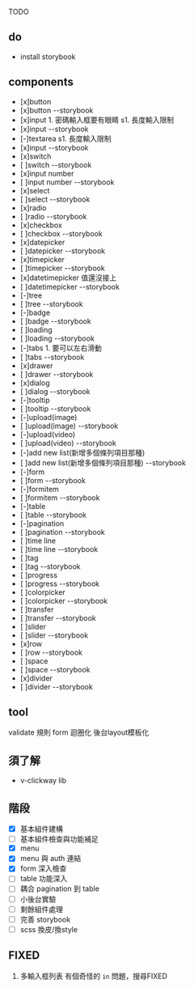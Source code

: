 TODO

## do

- install storybook

## components

- [x]button
- [x]button --storybook
- [x]input 1. 密碼輸入框要有眼睛 s1. 長度輸入限制
- [x]input --storybook
- [-]textarea  s1. 長度輸入限制
- [x]input --storybook
- [x]switch
- [ ]switch --storybook
- [x]input number
- [ ]input number --storybook
- [x]select
- [ ]select --storybook
- [x]radio 
- [ ]radio --storybook
- [x]checkbox 
- [ ]checkbox  --storybook
- [x]datepicker  
- [ ]datepicker --storybook
- [x]timepicker  
- [ ]timepicker --storybook
- [x]datetimepicker 值還沒接上
- [ ]datetimepicker --storybook
- [-]tree 
- [ ]tree --storybook
- [-]badge
- [ ]badge --storybook
- [ ]loading
- [ ]loading --storybook
- [-]tabs 1. 要可以左右滑動
- [ ]tabs --storybook
- [x]drawer 
- [ ]drawer --storybook
- [x]dialog 
- [ ]dialog --storybook
- [-]tooltip 
- [ ]tooltip --storybook
- [-]upload(image)
- [ ]upload(image) --storybook
- [-]upload(video)
- [ ]upload(video) --storybook
- [-]add new list(新增多個條列項目那種) 
- [ ]add new list(新增多個條列項目那種) --storybook
- [-]form
- [ ]form --storybook
- [-]formitem
- [ ]formitem --storybook
- [-]table
- [ ]table --storybook
- [-]pagination
- [ ]pagination --storybook
- [ ]time line
- [ ]time line --storybook
- [ ]tag
- [ ]tag --storybook
- [ ]progress
- [ ]progress --storybook
- [ ]colorpicker
- [ ]colorpicker --storybook
- [ ]transfer
- [ ]transfer --storybook
- [ ]slider
- [ ]slider --storybook
- [x]row
- [ ]row --storybook
- [ ]space
- [ ]space --storybook
- [x]divider
- [ ]divider --storybook

## tool

validate 規則
form 迴圈化
後台layout模板化

## 須了解

- v-clickway lib

## 階段

- [x] 基本組件建構
- [ ] 基本組件檢查與功能補足
- [x] menu
- [x] menu 與 auth 連結 
- [x] form 深入檢查 
- [ ] table 功能深入
- [ ] 耦合 pagination 到 table
- [ ] 小後台實驗
- [ ] 剩餘組件處理
- [ ] 完善 storybook
- [ ] scss 換皮/換style

## FIXED

1. 多輸入框列表 有個奇怪的 `in` 問題，搜尋FIXED